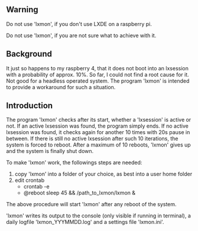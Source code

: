 ## Warning
Do not use 'lxmon', if you don't use LXDE on a raspberry pi.

Do not use 'lxmon', if you are not sure what to achieve with it.
## Background
It just so happens to my raspberry 4, that it does not boot into an lxsession with a 
probability of approx. 10%.
So far, I could not find a root cause for it.
Not good for a headless operated system.
The program 'lxmon' is intended to provide a workaround for such a situation.
## Introduction
The program 'lxmon' checks after its start, whether a 'lxsession' is active or not.
If an active lxsession was found, the program simply ends.
If no active lxsession was found, it checks again for another 10 times with 20s pause in between.
If there is still no active lxsession after such 10 iterations, the system is forced to reboot.
After a maximum of 10 reboots, 'lxmon' gives up and the system is finally shut down.

To make 'lxmon' work, the followings steps are needed:
1. copy 'lxmon' into a folder of your choice, as best into a user home folder
2. edit crontab
   * crontab -e
   * @reboot sleep 45 && /path_to_lxmon/lxmon &

The above procedure will start 'lxmon' after any reboot of the system.

'lxmon' writes its output to the console (only visible if running in terminal), 
a daily logfile 'lxmon_YYYMMDD.log' and a settings file 'lxmon.ini'.


